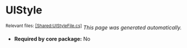 # UIStyle
<sup>Relevant files: [[Shared:UIStyleFile.cs]](https://github.com/Regalis11/Barotrauma/blob/master/Barotrauma/BarotraumaShared/SharedSource/ContentManagement/ContentFile/UIStyleFile.cs)</sup>
*This page was generated automatically.*

- **Required by core package:** No



